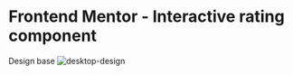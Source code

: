 # Frontend Mentor - Interactive rating component

Design base
![desktop-design](https://user-images.githubusercontent.com/47334597/175400079-3febff81-012e-451e-a93a-51fc1a84650f.jpg)

